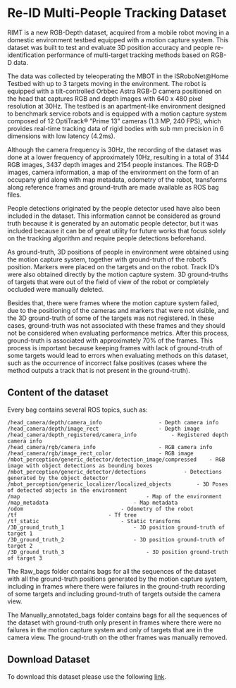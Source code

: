 # Re-ID Multi-People Tracking Dataset

RIMT is a new RGB-Depth dataset, acquired from a mobile robot moving in a domestic environment testbed equipped with a motion capture system. This dataset was built to test and evaluate 3D position accuracy and people re-identification performance of multi-target tracking methods based on RGB-D data.

The data was collected by teleoperating the MBOT in the ISRoboNet@Home Testbed with up to 3 targets moving in the environment. The robot is equipped with a tilt-controlled Orbbec Astra RGB-D camera positioned on the head that captures RGB and depth images with 640 x 480 pixel resolution at 30Hz. The testbed is an apartment-like environment designed to benchmark service robots and is equipped with a motion capture system composed of 12 OptiTrack® ”Prime 13” cameras (1.3 MP, 240 FPS), which provides real-time tracking data of rigid bodies with sub mm precision in 6 dimensions with low latency (4.2ms).

Although the camera frequency is 30Hz, the recording of the dataset was done at a lower frequency of approximately 10Hz, resulting in a total of 3144 RGB images, 3437 depth images and 2154 people instances.
The RGB-D images, camera information, a map of the environment on the form of an occupany grid along with map metadata, odometry of the robot, transforms along reference frames and ground-truth are made available as ROS bag files.

People detections originated by the people detector used have also been included in the dataset. This information cannot be considered as ground truth because it is generated by an automatic people detector, but it was included because it can be of great utility for future works that focus solely on the tracking algorithm and require people detections beforehand.

As ground-truth, 3D positions of people in environment were obtained using the motion capture system, together with ground-truth of the robot’s position. Markers were placed on the targets and on the robot. Track ID’s were also obtained directly by the motion capture system. 3D ground-truths of targets that were out of the field of view of the robot or completely occluded were manually deleted.

Besides that, there were frames where the motion capture system failed, due to the positioning of the cameras and markers that were not visible, and the 3D ground-truth of some of the targets was not registered. In these cases, ground-truth was not associated with these frames and they should not be considered when evaluating performance metrics. After this process, ground-truth is associated with approximately 70% of the frames. This process is important because keeping frames with lack of
ground-truth of some targets would lead to errors when evaluating methods on this dataset, such as the occurrence of incorrect false positives (cases where the method outputs a track that is not present in the ground-truth).


## Content of the dataset 

Every bag contains several ROS topics, such as:

```
/head_camera/depth/camera_info					- Depth camera info                
/head_camera/depth/image_rect					- Depth image                     
/head_camera/depth_registered/camera_info			- Registered depth camera info                
/head_camera/rgb/camera_info 					- RGB camera info                   
/head_camera/rgb/image_rect_color				- RGB image				
/mbot_perception/generic_detector/detection_image/compressed	- RGB image with object detections as bounding boxes
/mbot_perception/generic_detector/detections			- Detections generated by the object detector
/mbot_perception/generic_localizer/localized_objects		- 3D Poses of detected objects in the environment
/map      					                - Map of the environment                                                                  
/map_metadata							- Map metadata
/odom								- Odometry of the robot
/tf								- Tf tree 
/tf_static							- Static transforms
/3D_ground_truth_1						- 3D position ground-truth of target 1
/3D_ground_truth_2						- 3D position ground-truth of target 2
/3D_ground_truth_3   						- 3D position ground-truth of target 3
```


The Raw_bags folder contains bags for all the sequences of the dataset with all the ground-truth positions generated by the motion capture system, including in frames where there were failures in the ground-truth recording of some targets and including ground-truth of targets outside the camera view.

The Manually_annotated_bags folder contains bags for all the sequences of the dataset with ground-truth only present in frames where there were no failures in the motion capture system and only of targets that are in the camera view. The ground-truth on the other frames was manually removed.

## Download Dataset

To download this dataset please use the following [link](https://ulisboa-my.sharepoint.com/:f:/g/personal/ist187134_tecnico_ulisboa_pt/Emz8wKesZThJsO_TNoR1mTkBgnGOf2jFtmD9r8WzB8QeJg?e=AOsoVf "RIMT Dataset").
